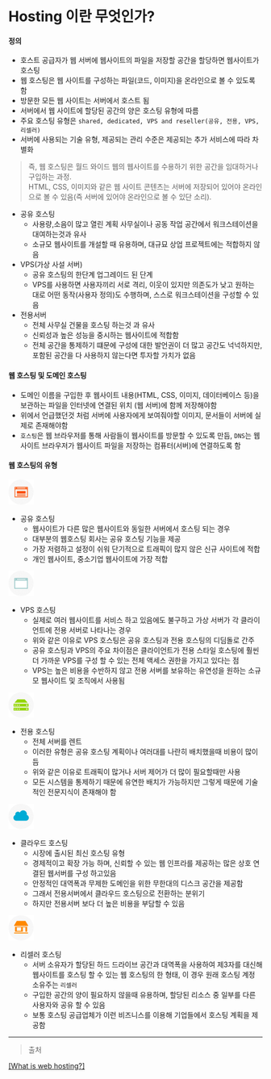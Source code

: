 # Hosting 이란 무엇인가?

#### 정의

- 호스트 공급자가 웹 서버에 웹사이트의 파일을 저장할 공간을 할당하면 웹사이트가 호스팅
- 웹 호스팅은 웹 사이트를 구성하는 파일(코드, 이미지)을 온라인으로 볼 수 있도록 함
- 방문한 모든 웹 사이트는 서버에서 호스트 됨
- 서버에서 웹 사이트에 할당된 공간의 양은 호스팅 유형에 따름
- 주요 호스팅 유형은 `shared, dedicated, VPS and reseller(공유, 전용, VPS, 리셀러)`
- 서버에 사용되는 기술 유형, 제공되는 관리 수준은 제공되는 추가 서비스에 따라 차별화

> 즉, 웹 호스팅은 월드 와이드 웹의 웹사이트를 수용하기 위한 공간을 임대하거나 구입하는 과정.  
> HTML, CSS, 이미지와 같은 웹 사이트 콘텐츠는 서버에 저장되어 있어야 온라인으로 볼 수 있음(즉 서버에 있어야 온라인으로 볼 수 있단 소리).

- 공유 호스팅
  - 사용량,소음이 많고 열린 계획 사무실이나 공동 작업 공간에서 워크스테이션을 대여하는것과 유사
  - 소규모 웹사이트를 개설할 때 유용하며, 대규묘 상업 프로젝트에는 적합하지 않음
- VPS(가상 사설 서버)
  - 공유 호스팅의 한단계 업그레이드 된 단계
  - VPS를 사용하면 사용자끼리 서로 격리, 이웃이 있지만 의존도가 낮고 원하는 대로 어떤 동작(사용자 정의)도 수행하며, 스스로 워크스테이션을 구성할 수 있음
- 전용서버
  - 전체 사무실 건물을 호스팅 하는것 과 유사
  - 신뢰성과 높은 성능을 중시하는 웹사이트에 적합함
  - 전체 공간을 통제하기 떄문에 구성에 대한 발언권이 더 많고 공간도 넉넉하지만, 포함된 공간을 다 사용하지 않는다면 투자할 가치가 없음

#### 웹 호스팅 및 도메인 호스팅

- 도메인 이름을 구입한 후 웹사이트 내용(HTML, CSS, 이미지, 데이터베이스 등)을 보관하는 파일을 인터넷에 연결된 위치 (웹 서버)에 함께 저장해야함
- 위에서 언급했던것 처럼 서버에 사용자에게 보여줘야할 이미지, 문서들이 서버에 실제로 존재해야함
- `호스팅`은 웹 브라우저를 통해 사람들이 웹사이트를 방문할 수 있도록 만듬, `DNS`는 웹 사이트 브라우저가 웹사이트 파일을 저장하는 컴퓨터(서버)에 연결하도록 함

#### 웹 호스팅의 유형

<div>
    <img src="./images/hosting_shared.png" width="50px;" height="50px;"/>
</div>

- 공유 호스팅
  - 웹사이트가 다른 많은 웹사이트와 동일한 서버에서 호스팅 되는 경우
  - 대부분의 웹호스팅 회사는 공유 호스팅 기능을 제공
  - 가장 저렴하고 설정이 쉬워 단기적으로 트래픽이 많지 않은 신규 사이트에 적합
  - 개인 웹사이트, 중소기업 웹사이트에 가장 적합

<div>
    <img src="./images/hosting_vps.png" width="50px;" height="50px;"/>
</div>

- VPS 호스팅
  - 실제로 여러 웹사이트를 서비스 하고 있음에도 불구하고 가상 서버가 각 클라이언트에 전용 서버로 나타나는 경우
  - 위와 같은 이유로 VPS 호스팅은 공유 호스팅과 전용 호스팅의 디딤돌로 간주
  - 공유 호스팅과 VPS의 주요 차이점은 클라이언트가 전용 스타일 호스팅에 훨씬 더 가까운 VPS를 구성 할 수 있는 전체 액세스 권한을 가지고 있다는 점
  - VPS는 높은 비용을 수반하지 않고 전용 서버를 보유하는 유연성을 원하는 소규모 웹사이트 및 조직에서 사용됨

<div>
    <img src="./images/hosting_dedicated.png" width="50px;" height="50px;"/>
</div>

- 전용 호스팅
  - 전체 서버를 렌트
  - 이러한 유형은 공유 호스팅 계획이나 여러대를 나란히 배치했을때 비용이 많이듬
  - 위와 같은 이유로 트래픽이 많거나 서버 제어가 더 많이 필요할때만 사용
  - 모든 시스템을 통제하기 때문에 유연한 배치가 가능하지만 그렇게 때문에 기술적인 전문지식이 존재해야 함

<div>
    <img src="./images/hosting_cloud.png" width="50px;" height="50px;"/>
</div>

- 클라우드 호스팅
  - 시장에 출시된 최신 호스팅 유형
  - 경제적이고 확장 가능 하며, 신뢰할 수 있는 웹 인프라를 제공하는 많은 상호 연결된 웹서버를 구성 하고있음
  - 안정적인 대역폭과 무제한 도메인을 위한 무한대의 디스크 공간을 제공함
  - 그래서 전용서버에서 클라우드 호스팅으로 전환하는 분위기
  - 하지만 전용서버 보다 더 높은 비용을 부담할 수 있음

<div>
    <img src="./images/hosting_reseller.png" width="50px;" height="50px;"/>
</div>

- 리셀러 호스팅
  - 서버 소유자가 할당된 하드 드라이브 공간과 대역폭을 사용하여 제3자를 대신해 웹사이트를 호스팅 할 수 있는 웹 호스팅의 한 형태, 이 경우 원래 호스팅 계정 소유주는 `리셀러`
  - 구입한 공간의 양이 필요하지 않을때 유용하며, 할당된 리소스 중 일부를 다른 사용자와 공유 할 수 있음
  - 보통 호스팅 공급업체가 이런 비즈니스를 이용해 기업들에서 호스팅 계획을 제공함
  
---

> 출처

[[What is web hosting?]](https://www.namecheap.com/hosting/what-is-web-hosting-definition/)
